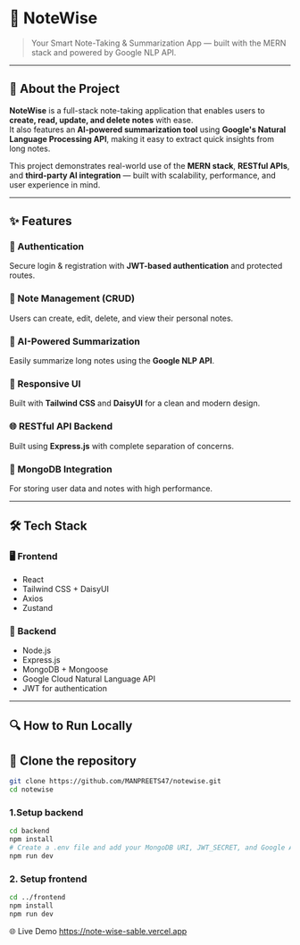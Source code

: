 # 📝 NoteWise

> Your Smart Note-Taking & Summarization App — built with the MERN stack and powered by Google NLP API.

---

## 🚀 About the Project

**NoteWise** is a full-stack note-taking application that enables users to **create, read, update, and delete notes** with ease.  
It also features an **AI-powered summarization tool** using **Google's Natural Language Processing API**, making it easy to extract quick insights from long notes.

This project demonstrates real-world use of the **MERN stack**, **RESTful APIs**, and **third-party AI integration** — built with scalability, performance, and user experience in mind.

---

## ✨ Features

### 🔐 Authentication  
Secure login & registration with **JWT-based authentication** and protected routes.

### 📝 Note Management (CRUD)  
Users can create, edit, delete, and view their personal notes.

### 🧠 AI-Powered Summarization  
Easily summarize long notes using the **Google NLP API**.

### 🎨 Responsive UI  
Built with **Tailwind CSS** and **DaisyUI** for a clean and modern design.

### 🌐 RESTful API Backend  
Built using **Express.js** with complete separation of concerns.

### 💾 MongoDB Integration  
For storing user data and notes with high performance.

---

## 🛠️ Tech Stack

### 🖥️ Frontend  
- React  
- Tailwind CSS + DaisyUI  
- Axios  
- Zustand

### 🧠 Backend  
- Node.js  
- Express.js  
- MongoDB + Mongoose  
- Google Cloud Natural Language API  
- JWT for authentication

---

## 🔍 How to Run Locally

## 🔁 Clone the repository

```bash
git clone https://github.com/MANPREETS47/notewise.git
cd notewise

```

### 1.Setup backend

```bash
cd backend
npm install
# Create a .env file and add your MongoDB URI, JWT_SECRET, and Google API keys
npm run dev
```
### 2. Setup frontend

```bash
cd ../frontend
npm install
npm run dev
```
🌐 Live Demo
https://note-wise-sable.vercel.app

